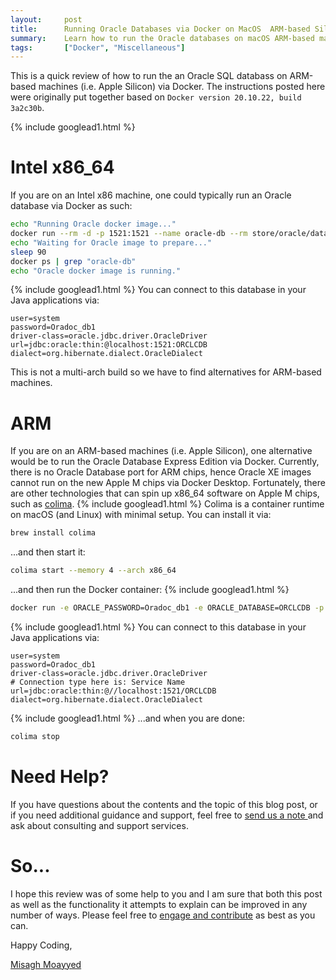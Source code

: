 ```yaml
---
layout:     post
title:      Running Oracle Databases via Docker on MacOS  ARM-based Sillicon
summary:    Learn how to run the Oracle databases on macOS ARM-based machines via Docker. 
tags:       ["Docker", "Miscellaneous"]
---
```


This is a quick review of how to run the an Oracle SQL databass on ARM-based machines (i.e. Apple Silicon) via Docker. The instructions posted here were originally put together based on `Docker version 20.10.22, build 3a2c30b`. 

{% include googlead1.html %}

# Intel x86_64

If you are on an Intel x86 machine, one could typically run an Oracle database via Docker as such:

```bash
echo "Running Oracle docker image..."
docker run --rm -d -p 1521:1521 --name oracle-db --rm store/oracle/database-enterprise:12.2.0.1-slim
echo "Waiting for Oracle image to prepare..."
sleep 90
docker ps | grep "oracle-db"
echo "Oracle docker image is running."
```
{% include googlead1.html %}
You can connect to this database in your Java applications via:

```properties
user=system
password=Oradoc_db1
driver-class=oracle.jdbc.driver.OracleDriver
url=jdbc:oracle:thin:@localhost:1521:ORCLCDB
dialect=org.hibernate.dialect.OracleDialect
```

This is not a multi-arch build so we have to find alternatives for ARM-based machines.

# ARM

If you are on an ARM-based machines (i.e. Apple Silicon), one alternative would be to run the Oracle Database Express Edition via Docker. Currently, there is no Oracle Database port for ARM chips, hence Oracle XE images cannot run on the new Apple M chips via Docker Desktop. Fortunately, there are other technologies that can spin up x86_64 software on Apple M chips, such as [colima](https://github.com/abiosoft/colima). 
{% include googlead1.html %}
Colima is a container runtime on macOS (and Linux) with minimal setup. You can install it via:

```bash
brew install colima
```

...and then start it:

```bash
colima start --memory 4 --arch x86_64
```

...and then run the Docker container:
{% include googlead1.html %}
```bash
docker run -e ORACLE_PASSWORD=Oradoc_db1 -e ORACLE_DATABASE=ORCLCDB -p 1521:1521 gvenzl/oracle-xe
```
{% include googlead1.html %}
You can connect to this database in your Java applications via:

```properties
user=system
password=Oradoc_db1
driver-class=oracle.jdbc.driver.OracleDriver
# Connection type here is: Service Name
url=jdbc:oracle:thin:@//localhost:1521/ORCLCDB
dialect=org.hibernate.dialect.OracleDialect
```
{% include googlead1.html %}
...and when you are done:

```bash
colima stop
```

# Need Help?

If you have questions about the contents and the topic of this blog post, or if you need additional guidance and support, feel free to [send us a note ](/#contact-section-header) and ask about consulting and support services.

# So...

I hope this review was of some help to you and I am sure that both this post as well as the functionality it attempts to explain can be improved in any number of ways. Please feel free to [engage and contribute][contribguide] as best as you can.

Happy Coding,

[Misagh Moayyed](https://fawnoos.com)

[contribguide]: https://apereo.github.io/cas/developer/Contributor-Guidelines.html